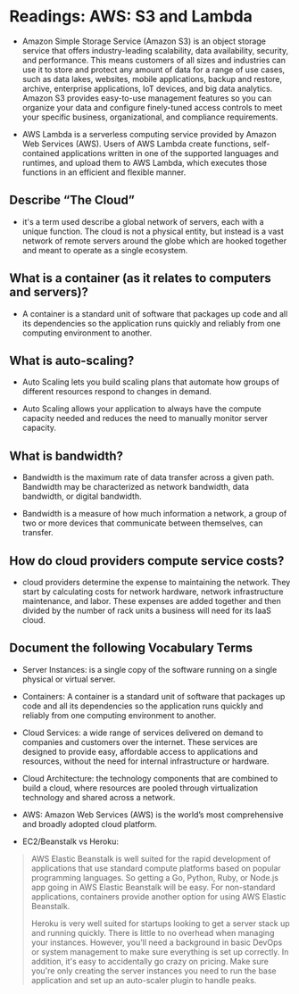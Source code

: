 # Readings: AWS: S3 and Lambda

* Amazon Simple Storage Service (Amazon S3) is an object storage service that offers industry-leading scalability, data availability, security, and performance. This means customers of all sizes and industries can use it to store and protect any amount of data for a range of use cases, such as data lakes, websites, mobile applications, backup and restore, archive, enterprise applications, IoT devices, and big data analytics. Amazon S3 provides easy-to-use management features so you can organize your data and configure finely-tuned access controls to meet your specific business, organizational, and compliance requirements.

* AWS Lambda is a serverless computing service provided by Amazon Web Services (AWS). Users of AWS Lambda create functions, self-contained applications written in one of the supported languages and runtimes, and upload them to AWS Lambda, which executes those functions in an efficient and flexible manner.

## Describe “The Cloud”

* it's a term used describe a global network of servers, each with a unique function. The cloud is not a physical entity, but instead is a vast network of remote servers around the globe which are hooked together and meant to operate as a single ecosystem.

## What is a container (as it relates to computers and servers)?

* A container is a standard unit of software that packages up code and all its dependencies so the application runs quickly and reliably from one computing environment to another.

## What is auto-scaling?

* Auto Scaling lets you build scaling plans that automate how groups of different resources respond to changes in demand.

* Auto Scaling allows your application to always have the compute capacity needed and reduces the need to manually monitor server capacity.

## What is bandwidth?

* Bandwidth is the maximum rate of data transfer across a given path. Bandwidth may be characterized as network bandwidth, data bandwidth, or digital bandwidth.

* Bandwidth is a measure of how much information a network, a group of two or more devices that communicate between themselves, can transfer.

## How do cloud providers compute service costs?

* cloud providers determine the expense to maintaining the network. They start by calculating costs for network hardware, network infrastructure maintenance, and labor. These expenses are added together and then divided by the number of rack units a business will need for its IaaS cloud.

## Document the following Vocabulary Terms

* Server Instances: is a single copy of the software running on a single physical or virtual server.

* Containers: A container is a standard unit of software that packages up code and all its dependencies so the application runs quickly and reliably from one computing environment to another.

* Cloud Services: a wide range of services delivered on demand to companies and customers over the internet. These services are designed to provide easy, affordable access to applications and resources, without the need for internal infrastructure or hardware.

* Cloud Architecture: the technology components that are combined to build a cloud, where resources are pooled through virtualization technology and shared across a network.

* AWS: Amazon Web Services (AWS) is the world’s most comprehensive and broadly adopted cloud platform.

* EC2/Beanstalk vs Heroku:
>
> AWS Elastic Beanstalk is well suited for the rapid development of applications that use standard compute platforms based on popular programming languages. So getting a Go, Python, Ruby, or Node.js app going in AWS Elastic Beanstalk will be easy. For non-standard applications, containers provide another option for using AWS Elastic Beanstalk.
>
> Heroku is very well suited for startups looking to get a server stack up and running quickly. There is little to no overhead when managing your instances. However, you'll need a background in basic DevOps or system management to make sure everything is set up correctly. In addition, it's easy to accidentally go crazy on pricing. Make sure you're only creating the server instances you need to run the base application and set up an auto-scaler plugin to handle peaks.
>